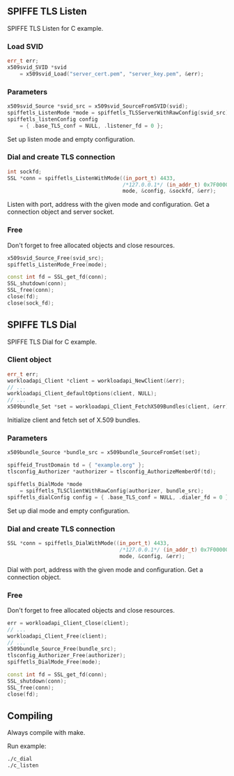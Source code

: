 <!--
(C) Copyright 2020-2021 Hewlett Packard Enterprise Development LP

 

Licensed under the Apache License, Version 2.0 (the "License"); you may
not use this file except in compliance with the License. You may obtain
a copy of the License at

 

    http://www.apache.org/licenses/LICENSE-2.0

 

Unless required by applicable law or agreed to in writing, software
distributed under the License is distributed on an "AS IS" BASIS, WITHOUT
WARRANTIES OR CONDITIONS OF ANY KIND, either express or implied. See the
License for the specific language governing permissions and limitations
under the License.

-->


## SPIFFE TLS Listen

SPIFFE TLS Listen for C example.

### Load SVID
``` C++
err_t err;
x509svid_SVID *svid
    = x509svid_Load("server_cert.pem", "server_key.pem", &err);
```
### Parameters
``` C++
x509svid_Source *svid_src = x509svid_SourceFromSVID(svid);
spiffetls_ListenMode *mode = spiffetls_TLSServerWithRawConfig(svid_src);
spiffetls_listenConfig config
    = { .base_TLS_conf = NULL, .listener_fd = 0 };
```
Set up listen mode and empty configuration.
### Dial and create TLS connection
``` C++
int sockfd;
SSL *conn = spiffetls_ListenWithMode((in_port_t) 4433,
                                     /*127.0.0.1*/ (in_addr_t) 0x7F000001,
                                     mode, &config, &sockfd, &err);
```
Listen with port, address with the given mode and configuration. Get a connection object and server socket.
### Free
Don't forget to free allocated objects and close resources.
``` C++
x509svid_Source_Free(svid_src);
spiffetls_ListenMode_Free(mode);

const int fd = SSL_get_fd(conn);
SSL_shutdown(conn);
SSL_free(conn);
close(fd);
close(sock_fd);
```

## SPIFFE TLS Dial

SPIFFE TLS Dial for C example.
### Client object
``` C++
err_t err;
workloadapi_Client *client = workloadapi_NewClient(&err);
// ...
workloadapi_Client_defaultOptions(client, NULL);
// ...
x509bundle_Set *set = workloadapi_Client_FetchX509Bundles(client, &err);
```
Initialize client and fetch set of X.509 bundles.

### Parameters
``` C++
x509bundle_Source *bundle_src = x509bundle_SourceFromSet(set);

spiffeid_TrustDomain td = { "example.org" };
tlsconfig_Authorizer *authorizer = tlsconfig_AuthorizeMemberOf(td);

spiffetls_DialMode *mode
    = spiffetls_TLSClientWithRawConfig(authorizer, bundle_src);
spiffetls_dialConfig config = { .base_TLS_conf = NULL, .dialer_fd = 0 };

```
Set up dial mode and empty configuration.

### Dial and create TLS connection
``` C++
SSL *conn = spiffetls_DialWithMode((in_port_t) 4433,
                                    /*127.0.0.1*/ (in_addr_t) 0x7F000001,
                                    mode, &config, &err);
```
Dial with port, address with the given mode and configuration. Get a connection object.
### Free
Don't forget to free allocated objects and close resources.
``` C++
err = workloadapi_Client_Close(client);
// ...
workloadapi_Client_Free(client);
// ...
x509bundle_Source_Free(bundle_src);
tlsconfig_Authorizer_Free(authorizer);
spiffetls_DialMode_Free(mode);

const int fd = SSL_get_fd(conn);
SSL_shutdown(conn);
SSL_free(conn);
close(fd);
```
## Compiling
Always compile with make.

Run example: 
``` bash
./c_dial
./c_listen
```
